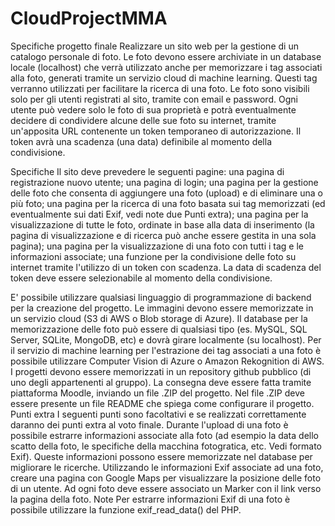 # CloudProjectMMA
Specifiche progetto finale
Realizzare un sito web per la gestione di un catalogo personale di foto. Le foto devono essere archiviate in un database locale (localhost) che verrà utilizzato anche per memorizzare i tag associati alla foto, generati tramite un servizio cloud di machine learning. Questi tag verranno utilizzati per facilitare la ricerca di una foto.
Le foto sono visibili solo per gli utenti registrati al sito, tramite con email e password.
Ogni utente può vedere solo le foto di sua proprietà e potrà eventualmente decidere di condividere alcune delle sue foto su internet, tramite un'apposita URL contenente un token temporaneo di autorizzazione. Il token avrà una scadenza (una data) definibile al momento della condivisione. 
 
Specifiche
Il sito deve prevedere le seguenti pagine:
una pagina di registrazione nuovo utente;
una pagina di login;
una pagina per la gestione delle foto che consenta di aggiungere una foto (upload) e di eliminare una o più foto;
una pagina per la ricerca di una foto basata sui tag memorizzati (ed eventualmente sui dati Exif, vedi note due Punti extra);
una pagina per la visualizzazione di tutte le foto, ordinate in base alla data di inserimento (la pagina di visualizzazione e di ricerca può anche essere gestita in una sola pagina);
una pagina per la visualizzazione di una foto con tutti i tag e le informazioni associate;
una funzione per la condivisione delle foto su internet tramite l'utilizzo di un token con scadenza. La data di scadenza del token deve essere selezionabile al momento della condivisione.
 
E' possibile utilizzare qualsiasi linguaggio di programmazione di backend per la creazione del progetto.
Le immagini devono essere memorizzate in un servizio cloud (S3 di AWS o Blob storage di Azure).
Il database per la memorizzazione delle foto può essere di qualsiasi tipo (es. MySQL, SQL Server, SQLite, MongoDB, etc) e dovrà girare localmente (su localhost).
Per il servizio di machine learning per l'estrazione dei tag associati a una foto è possibile utilizzare  Computer Vision di Azure o Amazon Rekognition di AWS. 
I progetti devono essere memorizzati in un repository github pubblico (di uno degli appartenenti al gruppo). La consegna deve essere fatta tramite piattaforma Moodle, inviando un file .ZIP del progetto. Nel file .ZIP deve essere presente un file README che spiega come configurare il progetto.
Punti extra
I seguenti punti sono facoltativi e se realizzati correttamente daranno dei punti extra al voto finale.
Durante l'upload di una foto è possibile estrarre informazioni associate alla foto (ad esempio la data dello scatto della foto, le specifiche della macchina fotogratica, etc. Vedi formato Exif). Queste informazioni possono essere memorizzate nel database per migliorare le ricerche.
Utilizzando le informazioni Exif associate ad una foto, creare una pagina con Google Maps per visualizzare la posizione delle foto di un utente. Ad ogni foto deve essere associato un Marker con il link verso la pagina della foto.
Note
Per estrarre informazioni Exif di una foto è possibile utilizzare la funzione exif_read_data() del PHP.
